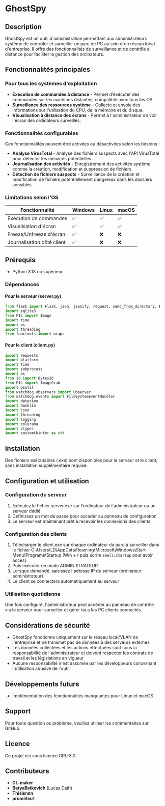 ﻿# GhostSpy

## Description
GhostSpy est un outil d'administration permettant aux administrateurs système de contrôler et surveiller un parc de PC au sein d'un réseau local d'entreprise. Il offre des fonctionnalités de surveillance et de contrôle à distance pour faciliter la gestion des ordinateurs.

## Fonctionnalités principales

### Pour tous les systèmes d'exploitation
- **Exécution de commandes à distance** - Permet d'exécuter des commandes sur les machines distantes, compatible avec tous les OS.
- **Surveillance des ressources système** - Collecte et envoie des informations sur l'utilisation du CPU, de la mémoire et du disque.
- **Visualisation à distance des écrans** - Permet à l'administrateur de voir l'écran des ordinateurs surveillés.

### Fonctionnalités configurables
Ces fonctionnalités peuvent être activées ou désactivées selon les besoins :
- **Analyse VirusTotal** - Analyse des fichiers suspects avec l'API VirusTotal pour détecter les menaces potentielles.
- **Journalisation des activités** - Enregistrement des activités système comme la création, modification et suppression de fichiers.
- **Détection de fichiers suspects** - Surveillance de la création et modification de fichiers potentiellement dangereux dans les dossiers sensibles.

### Limitations selon l'OS

| Fonctionnalité | Windows | Linux | macOS |
|----------------|---------|-------|-------|
| Exécution de commandes | ✅ | ✅ | ✅ |
| Visualisation d'écran | ✅ | ✅ | ✅ |
| Freeze/Unfreeze d'écran | ✅ | ❌ | ❌ |
| Journalisation côté client | ✅ | ❌ | ❌ |

## Prérequis
- Python 3.13 ou supérieur

### Dépendances
#### Pour le serveur (server.py)
```python
from flask import Flask, json, jsonify, request, send_from_directory, Response
import sqlite3
from PIL import Image
import time
import os
import threading
from functools import wraps
```

#### Pour le client (client.py)
```python
import requests
import platform
import time
import subprocess
import os
from io import BytesIO
from PIL import ImageGrab
import psutil
from watchdog.observers import Observer
from watchdog.events import FileSystemEventHandler
import datetime
import hashlib
import json
import threading
import logging
import colorama
import ctypes
import customtkinter as ctk
```

## Installation
Des fichiers exécutables (.exe) sont disponibles pour le serveur et le client, sans installation supplémentaire requise.

## Configuration et utilisation

### Configuration du serveur
1. Exécutez le fichier server.exe sur l'ordinateur de l'administrateur ou un serveur dédié
2. Définissez un mot de passe pour accéder au panneau de configuration
3. Le serveur est maintenant prêt à recevoir les connexions des clients

### Configuration des clients
1. Télécharger le client.exe sur chaque ordinateur du parc à surveiller dans le fichier C:\Users\LD\AppData\Roaming\Microsoft\Windows\Start Menu\Programs\Startup (Win + r puis écrire `shell:startup` pour avoir accès)
2. Puis exécuter en mode ADMINISTRATEUR 
3. Lorsque demandé, saisissez l'adresse IP du serveur (ordinateur administrateur)
4. Le client se connectera automatiquement au serveur

### Utilisation quotidienne
Une fois configuré, l'administrateur peut accéder au panneau de contrôle via le serveur pour surveiller et gérer tous les PC clients connectés.

## Considérations de sécurité
- GhostSpy fonctionne uniquement sur le réseau local/VLAN de l'entreprise et ne transmet pas de données à des serveurs externes
- Les données collectées et les actions effectuées sont sous la responsabilité de l'administrateur et doivent respecter les contrats de travail et les législations en vigueur
- Aucune responsabilité n'est assumée par les développeurs concernant l'utilisation abusive de l'outil

## Développements futurs
- Implémentation des fonctionnalités manquantes pour Linux et macOS

## Support
Pour toute question ou problème, veuillez utiliser les commentaires sur GitHub.

## Licence
Ce projet est sous licence GPL-3.0.

## Contributeurs
* **DL-maker**
* **BatyaBatkovich** (Lucas Daifi)
* **Thisisnnn**
* **prometeu1**